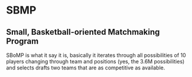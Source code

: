 # SBMP
Small, Basketball-oriented Matchmaking Program
----------------------------------------------

SBoMP is what it say it is, basically it iterates through all possibilities of 10 players changing through team and positions (yes, the 3.6M possibilities) and selects drafts two teams that are as competitive as available.

